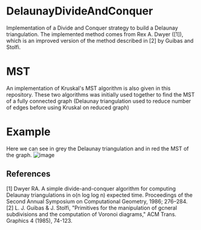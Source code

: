 # DelaunayDivideAndConquer

Implementation of a Divide and Conquer strategy to build a Delaunay triangulation. The implemented method comes from Rex A. Dwyer ([1]), which is an improved version of the method described in [2] by Guibas and Stolfi.

# MST

An implementation of Kruskal's MST algorithm is also given in this repository. These two algorithms was initially used together to find the MST of a fully connected graph (Delaunay triangulation used to reduce number of edges before using Kruskal on reduced graph)

# Example
Here we can see in grey the Delaunay triangulation and in red the MST of the graph.
![image](https://github.com/user-attachments/assets/1dfe2798-68bb-4bdc-a6c9-4dc71cc80d39)

## References
[1] Dwyer RA. A simple divide-and-conquer algorithm for computing Delaunay triangulations in o(n log log n) expected time. Proceedings of the Second Annual Symposium on Computational Geometry, 1986; 276–284. </br>
[2] L. J. Guibas & J. Stolfi, "Primitives for the manipulation of gcneral subdivisions and the computation of Voronoi diagrams," ACM Trans. Graphics 4 (1985), 74-123. 
